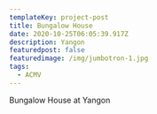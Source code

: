 ```yaml
---
templateKey: project-post
title: Bungalow House
date: 2020-10-25T06:05:39.917Z
description: Yangon
featuredpost: false
featuredimage: /img/jumbotron-1.jpg
tags:
  - ACMV
---
```

Bungalow House at Yangon